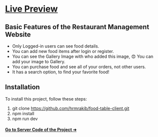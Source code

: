 # [Live Preview](https://food-table-restaurant.web.app/)

## Basic Features of the Restaurant Management Website
- Only Logged-in users can see food details.
- You can add new food items after login or register.
- You can see the Gallery Image with who added this image, 😍 You can add your image to Gallery.
- You can purchase food and see all of your orders, not other users.
- It has a search option, to find your favorite food!

## Installation
To install this project, follow these steps:
1. git clone https://github.com/hrmrakib/food-table-client.git
2. npm install
3. npm run dev

#### [Go to Server Code of the Project ➜](https://github.com/hrmrakib/food-table-server) 
